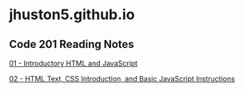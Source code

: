 # jhuston5.github.io

## Code 201 Reading Notes

[01 - Introductory HTML and JavaScript](https://github.com/jhuston5/jhuston5.github.io-reading-notes/blob/main/Read-01.md)

[02 - HTML Text, CSS Introduction, and Basic JavaScript Instructions](https://github.com/jhuston5/jhuston5.github.io-reading-notes/blob/main/Read-02.md)
